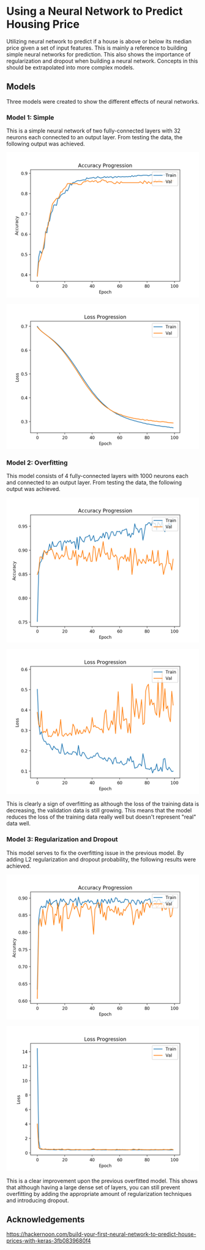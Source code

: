 # Using a Neural Network to Predict Housing Price

Utilizing neural network to predict if a house is above or below its median price given a set of input features. This is mainly a reference to building simple neural networks for prediction. This also shows the importance of regularization and dropout when building a neural network. Concepts in this should be extrapolated into more complex models.

## Models

Three models were created to show the different effects of neural networks.

###  Model 1: Simple

This is a simple neural network of two fully-connected layers with 32 neurons each connected to an output layer. From testing the data, the following output was achieved.

![simple_accuracy](images/simple_accuracy.png)

![simple_loss](images/simple_loss.png)

### Model 2: Overfitting

This model consists of 4 fully-connected layers with 1000 neurons each and connected to an output layer. From testing the data, the following output was achieved.

![overfitting_accuracy](images/overfitting_accuracy.png)

![overfitting_loss](images/overfitting_loss.png)

This is clearly a sign of overfitting as although the loss of the training data is decreasing, the validation data is still growing. This means that the model reduces the loss of the training data really well but doesn't represent "real" data well.

### Model 3: Regularization and Dropout

This model serves to fix the overfitting issue in the previous model. By adding L2 regularization and dropout probability, the following results were achieved.

![regularization_accuracy](images/regularization_accuracy.png)

![regularization_loss](images/regularization_loss.png)

This is a clear improvement upon the previous overfitted model. This shows that although having a large dense set of layers, you can still prevent overfitting by adding the appropriate amount of regularization techniques and introducing dropout.

## Acknowledgements
https://hackernoon.com/build-your-first-neural-network-to-predict-house-prices-with-keras-3fb0839680f4
